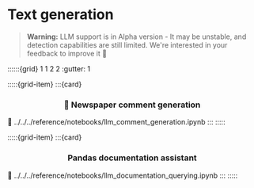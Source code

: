 # Text generation

> **Warning:** LLM support is in Alpha version - It may be unstable, and detection capabilities are still limited. We're interested in your feedback to improve it 🙏

::::::{grid} 1 1 2 2
:gutter: 1

:::::{grid-item}
:::{card} <h3><center>🦜 Newspaper comment generation</center></h3>
:link: ../../../reference/notebooks/llm_comment_generation.ipynb
:::
:::::

:::::{grid-item}
:::{card} <h3><center>Pandas documentation assistant</center></h3>
:link: ../../../reference/notebooks/llm_documentation_querying.ipynb
:::
:::::
